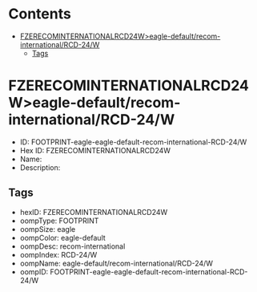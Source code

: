 



Contents
========

* [FZERECOMINTERNATIONALRCD24W>eagle-default/recom-international/RCD-24/W](#fzerecominternationalrcd24weagle-defaultrecom-internationalrcd-24w)
	* [Tags](#tags)

# FZERECOMINTERNATIONALRCD24W>eagle-default/recom-international/RCD-24/W

- ID: FOOTPRINT-eagle-eagle-default-recom-international-RCD-24/W
- Hex ID: FZERECOMINTERNATIONALRCD24W
- Name: 
- Description: 

## Tags

- hexID: FZERECOMINTERNATIONALRCD24W
- oompType: FOOTPRINT
- oompSize: eagle
- oompColor: eagle-default
- oompDesc: recom-international
- oompIndex: RCD-24/W
- oompName: eagle-default/recom-international/RCD-24/W
- oompID: FOOTPRINT-eagle-eagle-default-recom-international-RCD-24/W
